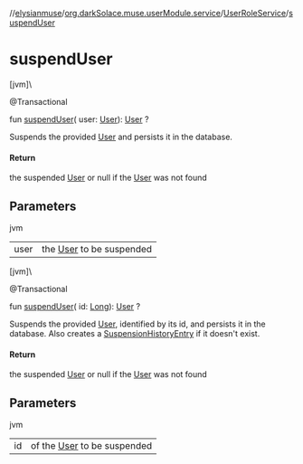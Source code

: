 //[elysianmuse](../../../index.md)/[org.darkSolace.muse.userModule.service](../index.md)/[UserRoleService](index.md)/[suspendUser](suspend-user.md)

# suspendUser

[jvm]\

@Transactional

fun [suspendUser](suspend-user.md)(
user: [User](../../org.darkSolace.muse.userModule.model/-user/index.md)): [User](../../org.darkSolace.muse.userModule.model/-user/index.md)
?

Suspends the provided [User](../../org.darkSolace.muse.userModule.model/-user/index.md) and persists it in the database.

#### Return

the suspended [User](../../org.darkSolace.muse.userModule.model/-user/index.md) or null if
the [User](../../org.darkSolace.muse.userModule.model/-user/index.md) was not found

## Parameters

jvm

| | |
|---|---|
| user | the [User](../../org.darkSolace.muse.userModule.model/-user/index.md) to be suspended |

[jvm]\

@Transactional

fun [suspendUser](suspend-user.md)(
id: [Long](https://kotlinlang.org/api/latest/jvm/stdlib/kotlin/-long/index.html)): [User](../../org.darkSolace.muse.userModule.model/-user/index.md)
?

Suspends the provided [User](../../org.darkSolace.muse.userModule.model/-user/index.md), identified by its id, and
persists it in the database. Also creates
a [SuspensionHistoryEntry](../../org.darkSolace.muse.userModule.model/-suspension-history-entry/index.md) if it doesn't
exist.

#### Return

the suspended [User](../../org.darkSolace.muse.userModule.model/-user/index.md) or null if
the [User](../../org.darkSolace.muse.userModule.model/-user/index.md) was not found

## Parameters

jvm

| | |
|---|---|
| id | of the [User](../../org.darkSolace.muse.userModule.model/-user/index.md) to be suspended |
